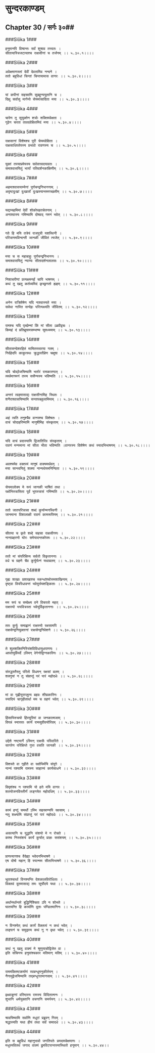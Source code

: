 सुन्दरकाण्डम्
===============================


## Chapter 30  / सर्गः ३०##


###Slōka 1###


    हनुमानपि विश्रान्तः सर्वं शुश्राव तत्त्वतः ।
    सीतायास्त्रिजटायाश्च राक्षसीनां च तर्जनम् ।। ५.३०.१।।।।


###Slōka 2###


    अवेक्षमाणस्तां देवीं देवतामिव नन्दने ।
    ततो बहुविधां चिन्तां चिन्तयामास वानरः ।। ५.३०.२।।।।


###Slōka 3###


    यां कपीनां सहस्राणि सुबहून्ययुतानि च ।
    दिक्षु सर्वासु मार्गन्ते सेयमासादिता मया ।। ५.३०.३।।।।


###Slōka 4###


    चारेण तु सुयुक्तेन शत्रोः शक्तिमवेक्षता ।
    गूढेन चरता तावदवेक्षितमिदं मया ।। ५.३०.४।।।।


###Slōka 5###


    राक्षसानां विशेषश्च पुरी चेयमवेक्षिता ।
    राक्षसाधिपतेरस्य प्रभावो रावणस्य च ।। ५.३०.५।।।।


###Slōka 6###


    युक्तं तस्याप्रमेयस्य सर्वसत्त्वदयावतः ।
    समाश्वासयितुं भार्यां पतिदर्शनकांक्षिणीम् ।। ५.३०.६।।।।


###Slōka 7###


    अहमाश्वासयाम्येनां पूर्णचन्द्रनिभाननाम् ।
    अदृष्टदुःखां दुःखार्तां दुःखस्यान्तमगच्छतीम् ।। ५.३०.७।।।।


###Slōka 8###


    यद्यप्यहमिमां देवीं शोकोपहतचेतनाम् ।
    अनाश्वास्य गमिष्यामि दोषवद् गमनं भवेत् ।। ५.३०.८।।।।


###Slōka 9###


    गते हि मयि तत्रेयं राजपुत्री यशस्विनी ।
    परित्राणमविन्दन्ती जानकी जीवितं त्यजेत् ।। ५.३०.९।।।।


###Slōka 10###


    मया च स महाबाहुः पूर्णचन्द्रनिभाननः ।
    समाश्वासयितुं न्याय्यः सीतादर्शनलालसः ।। ५.३०.१०।।।।


###Slōka 11###


    निशाचरीणां प्रत्यक्षमनर्हं चापि भाषणम् ।
    कथं तु खलु कर्तव्यमिदं कृच्छ्रगतो ह्यहम् ।। ५.३०.११।।।।


###Slōka 12###


    अनेन रात्रिशेषेण यदि नाश्वास्यते मया ।
    सर्वथा नास्ति सन्देहः परित्यक्ष्यति जीवितम् ।। ५.३०.१२।।।।


###Slōka 13###


    रामश्च यदि पृच्छेन्मां किं मां सीता ऽब्रवीद्वचः ।
    किमहं दं प्रतिब्रूयामसम्भाष्य सुमध्यमाम् ।। ५.३०.१३।।।।


###Slōka 14###


    सीतासन्देशरहितं मामितस्त्वरया गतम् ।
    निर्दहेदपि काकुत्स्थः क्रुद्धस्तीव्रेण चक्षुषा ।। ५.३०.१४।।।।


###Slōka 15###


    यदि चोद्योजयिष्यामि भर्तारं रामकारणात् ।
    व्यर्थमागमनं तस्य ससैन्यस्य भविष्यति ।। ५.३०.१५।।।।


###Slōka 16###


    अन्तरं त्वहमासाद्य राक्षसीनामिह स्थितः ।
    शनैराश्वासयिष्यामि सन्तापबहुलामिमाम् ।। ५.३०.१६।।।।


###Slōka 17###


    अहं त्वति तनुश्चैव वानरश्च विशेषतः ।
    वाचं चोदाहरिष्यामि मानुषीमिह संस्कृताम् ।। ५.३०.१७।।।।


###Slōka 18###


    यदि वाचं प्रदास्यामि द्विजातिरिव संस्कृताम् ।
    रावणं मन्यमाना मां सीता भीता भविष्यति ।वानरस्य विशेषेण कथं स्यादभिभाषणम् ।। ५.३०.१८।।।।


###Slōka 19###


    अवश्यमेव वक्तव्यं मानुषं वाक्यमर्थवत् ।
    मया सान्त्वयितुं शक्या नान्यथेयमनिन्दिता ।। ५.३०.१९।।।।


###Slōka 20###


    सेयमालोक्य मे रूपं जानकी भाषितं तथा ।
    रक्षोभिस्त्रासिता पूर्वं भूयस्त्रासं गमिष्यति ।। ५.३०.२०।।।।


###Slōka 21###


    ततो जातपरित्रासा शब्दं कुर्यान्मनस्विनी ।
    जानमाना विशालाक्षी रावणं कामरूपिणम् ।। ५.३०.२१।।।।


###Slōka 22###


    सीतया च कृते शब्दे सहसा राक्षसीगणः ।
    नानाप्रहरणो घोरः समेयादन्तकोपमः ।। ५.३०.२२।।।।


###Slōka 23###


    ततो मां संपरिक्षिप्य सर्वतो विकृताननाः ।
    वधे च ग्रहणे चैव कुर्युर्यत्नं यथाबलम् ।। ५.३०.२३।।।।


###Slōka 24###


    गृह्य शाखाः प्रशाखाश्च स्कन्धांश्चोत्तमशाखिनाम् ।
    दृष्ट्वा विपरिधावन्तं भवेयुर्भयशङ्किताः ।। ५.३०.२४।।।।


###Slōka 25###


    मम रूपं च सम्प्रेक्ष्य वने विचरतो महत् ।
    राक्षस्यो भयवित्रस्ता भवेयुर्विकृताननाः ।। ५.३०.२५।।।।


###Slōka 26###


    ततः कुर्युः समाह्वानं राक्षस्यो रक्षसामपि ।
    राक्षसेन्द्रनियुक्तानां राक्षसेन्द्रनिवेशने ।। ५.३०.२६।।।।


###Slōka 27###


    ते शूलशक्तिनिस्त्रिंशविविधायुधपाणयः ।
    आपतेयुर्विमर्दे ऽस्मिन् वेगेनोद्विग्नकारिणः ।। ५.३०.२७।।।।


###Slōka 28###


    संरुद्धस्तैस्तु परितो विधमन् रक्षसां बलम् ।
    शक्नुयां न तु संप्राप्तुं परं पारं महोदधेः ।। ५.३०.२८।।।।


###Slōka 29###


    मां वा गृह्णीयुराप्लुत्य बहवः शीघ्रकारिणः ।
    स्यादियं चागृहीतार्था मम च ग्रहणं भवेत् ।। ५.३०.२९।।।।


###Slōka 30###


    हिंसाभिरुचयो हिंस्युरिमां वा जनकात्मजाम् ।
    विपन्नं स्यात्ततः कार्यं रामसुग्रीवयोरिदम् ।। ५.३०.३०।।।।


###Slōka 31###


    उद्देशे नष्टमार्गे ऽस्मिन् राक्षसैः परिवारिते ।
    सागरेण परिक्षिप्ते गुप्त वसति जानकी ।। ५.३०.३१।।।।


###Slōka 32###


    विशस्ते वा गृहीते वा रक्षोभिर्मयि संयुगे ।
    नान्यं पश्यामि रामस्य साहाय्यं कार्यसाधने ।। ५.३०.३२।।।।


###Slōka 33###


    विमृशंश्च न पश्यामि यो हते मयि वानरः ।
    शतयोजनविस्तीर्णं लङ्गयेत महोदधिम् ।। ५.३०.३३।।।।


###Slōka 34###


    कामं हन्तुं समर्थो ऽस्मि सहस्राण्यपि रक्षसाम् ।
    नतु शक्ष्यामि संप्राप्तुं परं पारं महोदधेः ।। ५.३०.३४।।।।


###Slōka 35###


    असत्यानि च युद्धानि संशयो मे न रोचते ।
    कश्च निस्संशयं कार्यं कुर्यात् प्राज्ञः ससंशयम् ।। ५.३०.३५।।।।


###Slōka 36###


    प्राणत्यागश्च वैदेह्या भवेदनभिभाषणे ।
    एष दोषो महान् हि स्यान्मम सीताभिभाषणे ।। ५.३०.३६।।।।


###Slōka 37###


    भूताश्चार्था विनश्यन्ति देशकालविरोधिताः ।
    विक्लवं दूतमासाद्य तमः सूर्योदये यथा ।। ५.३०.३७।।।।


###Slōka 38###


    अर्थानर्थान्तरे बुद्धिर्निश्चिता ऽपि न शोभते ।
    घातयन्ति हि कार्याणि दूताः पण्डितमानिनः ।। ५.३०.३८।।।।


###Slōka 39###


    न विनश्येत् कथं कार्यं वैक्लव्यं न कथं भवेत् ।
    लङ्घनं च समुद्रस्य कथं नु न वृथा भवेत् ।। ५.३०.३९।।।।


###Slōka 40###


    कथं नु खलु वाक्यं मे श्रुणुयान्नोद्विजेत वा ।
    इति संचिन्त्य हनुमांश्चकार मतिमान् मतिम् ।। ५.३०.४०।।।।


###Slōka 41###


    राममक्लिष्टकर्माणं स्वबन्धुमनुकीर्तयन् ।
    नैनामुद्वेजयिष्यामि तद्बन्धुगतमानसाम् ।। ५.३०.४१।।।।


###Slōka 42###


    इक्ष्वाकूणां वरिष्ठस्य रामस्य विदितात्मनः ।
    शुभानि धर्मयुक्तानि वचनानि समर्पयन् ।। ५.३०.४२।।।।


###Slōka 43###


    श्रावयिष्यामि सर्वाणि मधुरां प्रब्रुवन् गिरम् ।
    श्रद्धास्यति यथा हीयं तथा सर्वं समादधे ।। ५.३०.४३।।।।


###Slōka 44###


    इति स बहुविधं महानुभावो जगतिपतेः प्रमदामवेक्षमाणः ।
    मधुरमवितथं जगाद वाक्यं द्रुमविटपान्तरमास्थितो हनूमान् ।। ५.३०.४४।।


